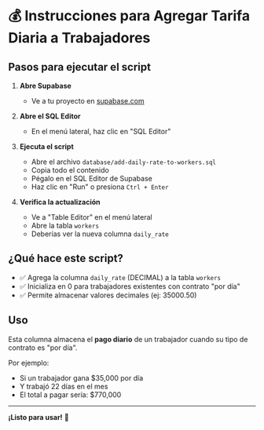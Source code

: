 # 💰 Instrucciones para Agregar Tarifa Diaria a Trabajadores

## Pasos para ejecutar el script

1. **Abre Supabase**
   - Ve a tu proyecto en [supabase.com](https://supabase.com)

2. **Abre el SQL Editor**
   - En el menú lateral, haz clic en "SQL Editor"

3. **Ejecuta el script**
   - Abre el archivo `database/add-daily-rate-to-workers.sql`
   - Copia todo el contenido
   - Pégalo en el SQL Editor de Supabase
   - Haz clic en "Run" o presiona `Ctrl + Enter`

4. **Verifica la actualización**
   - Ve a "Table Editor" en el menú lateral
   - Abre la tabla `workers`
   - Deberías ver la nueva columna `daily_rate`

## ¿Qué hace este script?

- ✅ Agrega la columna `daily_rate` (DECIMAL) a la tabla `workers`
- ✅ Inicializa en 0 para trabajadores existentes con contrato "por día"
- ✅ Permite almacenar valores decimales (ej: 35000.50)

## Uso

Esta columna almacena el **pago diario** de un trabajador cuando su tipo de contrato es "por día". 

Por ejemplo:
- Si un trabajador gana $35,000 por día
- Y trabajó 22 días en el mes
- El total a pagar sería: $770,000

---

**¡Listo para usar!** 🚀



